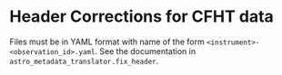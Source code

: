 # Header Corrections for CFHT data

Files must be in YAML format with name of the form `<instrument>-<observation_id>.yaml`.
See the documentation in `astro_metadata_translator.fix_header`.
